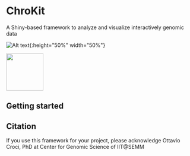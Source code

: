 # ChroKit
A Shiny-based framework to analyze and visualize interactively genomic data


![Alt text](https://github.com/ocroci/ChroKit/blob/master/logo2.png){:height="50%" width="50%"}

<img src="https://github.com/ocroci/ChroKit/blob/master/logo2.png" width="100" height="100">

## Getting started

## Citation
If you use this framework for your project, please acknowledge Ottavio Croci, PhD at Center for Genomic Science of IIT@SEMM
